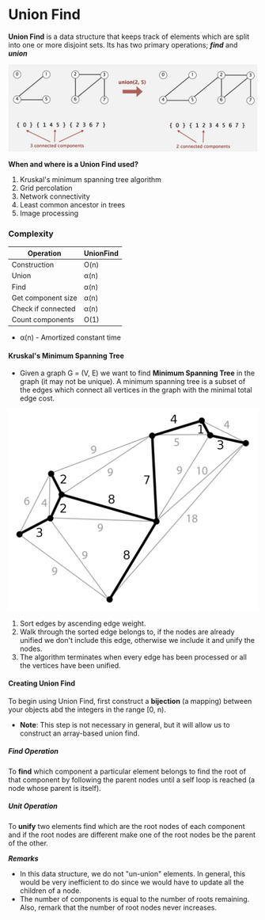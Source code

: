 # Union Find
**Union Find** is a data structure that keeps track of elements which are split into one or more disjoint sets. Its has two primary operations; **_find_** and **_union_**

<img src="../../../../../resources/images/union-find.png" alt="union-find"/>

**When and where is a Union Find used?**
1. Kruskal's minimum spanning tree algorithm
2. Grid percolation
3. Network connectivity
4. Least common ancestor in trees
5. Image processing

### Complexity

| Operation          | UnionFind |
|--------------------|-----------|
| Construction       | O(n)      |
| Union              | α(n)      |
| Find               | α(n)      |
| Get component size | α(n)      | 
| Check if connected | α(n)      |
| Count components   | O(1)      |
* α(n) - Amortized constant time

#### Kruskal's Minimum Spanning Tree
- Given a graph G = (V, E) we want to find **Minimum Spanning Tree** in the graph (it may not be unique). A minimum spanning tree is a subset of the edges which connect all vertices in the graph with the minimal total edge cost.

<img src="../../../../../resources/images/minimum-spanning-tree.png" alt="minimum-spanning-tree"/>

1. Sort edges by ascending edge weight.
2. Walk through the sorted edge belongs to, if the nodes are already unified we don't include this edge, otherwise we include it and unify the nodes.
3. The algorithm terminates when every edge has been processed or all the vertices have been unified.

#### Creating Union Find
To begin using Union Find, first construct a **bijection** (a mapping) between your objects abd the integers in the range [0, n).
- **Note**: This step is not necessary in general, but it will allow us to construct an array-based union find.

##### Find Operation
To **find** which component a particular element belongs to find the root of that component by following the parent nodes until a self loop is reached (a node whose parent is itself).

##### Unit Operation
To **unify** two elements find which are the root nodes of each component and if the root nodes are different make one of the root nodes be the parent of the other.

***Remarks***
* In this data structure, we do not "un-union" elements. In general, this would be very inefficient to do since we would have to update all the children of a node.
* The number of components is equal to the number of roots remaining. Also, remark that the number of root nodes never increases.

